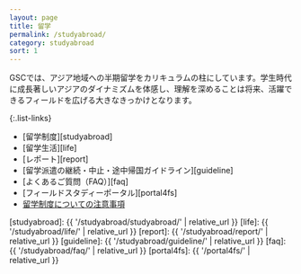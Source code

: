 ```yaml
---
layout: page
title: 留学
permalink: /studyabroad/
category: studyabroad
sort: 1
---
```



GSCでは、アジア地域への半期留学をカリキュラムの柱にしています。学生時代に成長著しいアジアのダイナミズムを体感し、理解を深めることは将来、活躍できるフィールドを広げる大きなきっかけとなります。

{:.list-links}
*   [留学制度][studyabroad]
*   [留学生活][life]
*   [レポート][report]
*   [留学派遣の継続・中止・途中帰国ガイドライン][guideline]
*   [よくあるご質問（FAQ）][faq]
*   [フィールドスタディーポータル][portal4fs]
*   [留学制度についての注意事項](http://www.gsc.aoyama.ac.jp/assets/docs/2018/06/GSC_%E7%95%99%E5%AD%A6%E3%81%AE%E6%B3%A8%E6%84%8F%E4%BA%8B%E9%A0%85201907.pdf)

[studyabroad]: {{ '/studyabroad/studyabroad/' | relative_url }}
[life]: {{ '/studyabroad/life/' | relative_url }}
[report]: {{ '/studyabroad/report/' | relative_url }}
[guideline]: {{ '/studyabroad/guideline/' | relative_url }}
[faq]: {{ '/studyabroad/faq/' | relative_url }}
[portal4fs]: {{ '/portal4fs/' | relative_url }}
